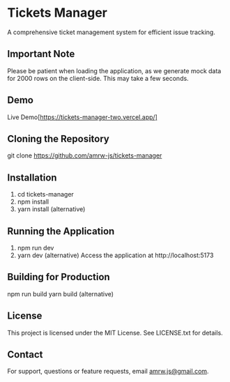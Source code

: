 # Tickets Manager

A comprehensive ticket management system for efficient issue tracking.


## Important Note
Please be patient when loading the application, as we generate mock data for 2000 rows on the client-side. This may take a few seconds.

## Demo
Live Demo[https://tickets-manager-two.vercel.app/]


## Cloning the Repository
git clone https://github.com/amrw-js/tickets-manager


## Installation
1. cd tickets-manager
2. npm install
3. yarn install (alternative)


## Running the Application
1. npm run dev
2. yarn dev (alternative)
Access the application at http://localhost:5173


## Building for Production
npm run build
yarn build (alternative)

## License
This project is licensed under the MIT License. See LICENSE.txt for details.


## Contact
For support, questions or feature requests, email amrw.js@gmail.com.